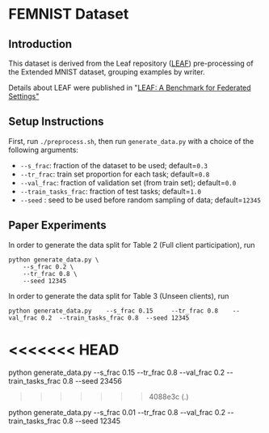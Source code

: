 # FEMNIST Dataset

## Introduction
This dataset is derived from the Leaf repository
([LEAF](https://github.com/TalwalkarLab/leaf)) pre-processing of the
Extended MNIST dataset, grouping examples by writer.

Details about LEAF were published in
"[LEAF: A Benchmark for Federated Settings"](https://arxiv.org/abs/1812.01097)

## Setup Instructions

First, run `./preprocess.sh`, then run `generate_data.py` with a choice of the following arguments:

- ```--s_frac```: fraction of the dataset to be used; default=``0.3``
- ```--tr_frac```: train set proportion for each task; default=``0.8``
- ```--val_frac```: fraction of validation set (from train set); default=`0.0`
- ```--train_tasks_frac```: fraction of test tasks; default=``1.0``
- ```--seed``` : seed to be used before random sampling of data; default=``12345``

## Paper Experiments

In order to generate the data split for Table 2 (Full client participation), run

```
python generate_data.py \
    --s_frac 0.2 \
    --tr_frac 0.8 \
    --seed 12345
```

In order to generate the data split for Table 3 (Unseen clients), run

```
python generate_data.py    --s_frac 0.15     --tr_frac 0.8    --val_frac 0.2  --train_tasks_frac 0.8  --seed 12345
```

<<<<<<< HEAD
=======
python generate_data.py    --s_frac 0.15     --tr_frac 0.8    --val_frac 0.2  --train_tasks_frac 0.8  --seed 23456
>>>>>>> 4088e3c (.)


python generate_data.py    --s_frac 0.01     --tr_frac 0.8     --val_frac 0.2     --train_tasks_frac 0.8     --seed 12345
